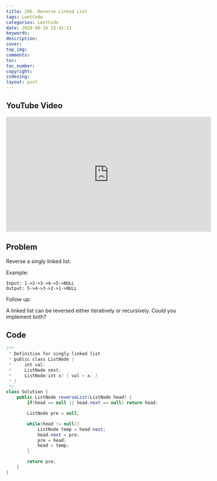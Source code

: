 ```yaml
---
title: 206. Reverse Linked List
tags: LeetCode
categories: LeetCode
date: 2020-06-16 15:41:12
keywords:
description:
cover:
top_img:
comments:
toc:
toc_number:
copyright:
indexing:
layout: post
---
```


## YouTube Video

<iframe width="560" height="315" src="https://www.youtube.com/embed/hT2zDY4nm0I" frameborder="0" allow="accelerometer; autoplay; encrypted-media; gyroscope; picture-in-picture" allowfullscreen></iframe>

## Problem

Reverse a singly linked list.

Example:

```
Input: 1->2->3->4->5->NULL
Output: 5->4->3->2->1->NULL
```

Follow up:

A linked list can be reversed either iteratively or recursively. Could you implement both?

## Code

```java
/**
 * Definition for singly-linked list.
 * public class ListNode {
 *     int val;
 *     ListNode next;
 *     ListNode(int x) { val = x; }
 * }
 */
class Solution {
    public ListNode reverseList(ListNode head) {
        if(head == null || head.next == null) return head;

        ListNode pre = null;

        while(head != null){
            ListNode temp = head.next;
            head.next = pre;
            pre = head;
            head = temp;
        }

        return pre;
    }
}
```
